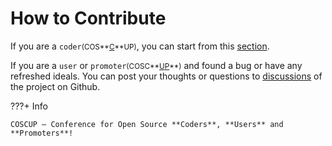 # How to Contribute

If you are a `coder`<small>(COS**<u>C</u>**UP)</small>, you can start from this [section](dev/beginners.md).

If you are a `user` or `promoter`<small>(COSC**<u>U</u><u>P</u>**)</small> and found a bug or have any refreshed ideals.
You can post your thoughts or questions to [discussions](https://github.com/COSCUP/COSCUP-Volunteer/discussions)
of the project on Github.

???+ Info

    COSCUP — Conference for Open Source **Coders**, **Users** and **Promoters**!
